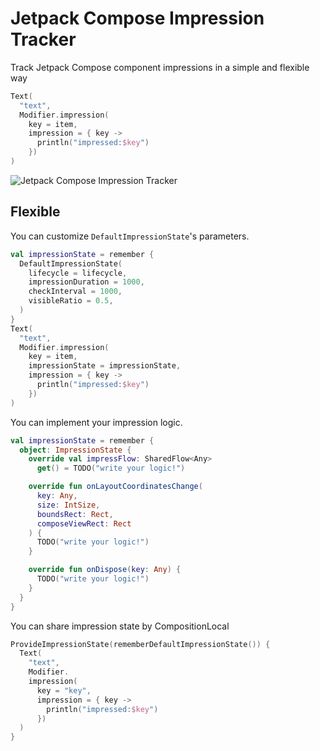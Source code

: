 # Jetpack Compose Impression Tracker

Track Jetpack Compose component impressions in a simple and flexible way

```kotlin
Text(
  "text",
  Modifier.impression(
    key = item,
    impression = { key ->
      println("impressed:$key")
    })
)
```

![Jetpack Compose Impression Tracker](https://user-images.githubusercontent.com/1386930/141935431-6039b847-74aa-4407-96a4-85b2f1695159.gif)


## Flexible

You can customize `DefaultImpressionState`'s parameters.

```kotlin
val impressionState = remember {
  DefaultImpressionState(
    lifecycle = lifecycle,
    impressionDuration = 1000,
    checkInterval = 1000,
    visibleRatio = 0.5,
  )
}
Text(
  "text",
  Modifier.impression(
    key = item,
    impressionState = impressionState,
    impression = { key ->
      println("impressed:$key")
    })
)
```

You can implement your impression logic.

```kotlin
val impressionState = remember {
  object: ImpressionState {
    override val impressFlow: SharedFlow<Any>
      get() = TODO("write your logic!")

    override fun onLayoutCoordinatesChange(
      key: Any,
      size: IntSize,
      boundsRect: Rect,
      composeViewRect: Rect
    ) {
      TODO("write your logic!")
    }

    override fun onDispose(key: Any) {
      TODO("write your logic!")
    }
  }
}
```

You can share impression state by CompositionLocal

```kotlin
ProvideImpressionState(rememberDefaultImpressionState()) {
  Text(
    "text",
    Modifier.
    impression(
      key = "key",
      impression = { key ->
        println("impressed:$key")
      })
  )
}
```


